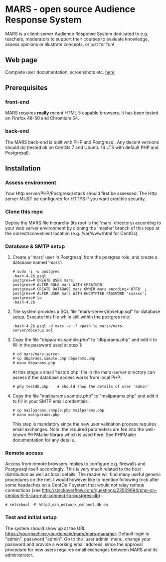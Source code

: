 # MARS - open source Audience Response System

MARS is a client-server Audience Response System dedicated to e.g. teachers, moderators to support their courses to evaluate knowledge, assess opinions or illustrate concepts, or just for fun!

## Web page
Complete user documentation, screenshots etc. [here](https://danielausparis.github.io/mars/)

## Prerequisites
### front-end
MARS requires __really__ recent HTML 5 capable browsers. It has been tested on Firefox 48-50 and Chromium 54.
### back-end
The MARS back-end is built with PHP and Postgresql. Any decent versions should do (tested ok on CentOs 7 and Ubuntu 14 LTS with default PHP and Postgresql).

## Installation

### Assess environment
Your Http server/PHP/Postgresql stack should first be assessed. The Http server MUST be configured for HTTPS if you want credible security.

### Clone this repo
Deploy the MARS file hierarchy (its root is the 'mars' directory) according to your web server environment by cloning the 'master' branch of this repo at the correct/convenient location (e.g. /var/www/html for CentOs).

### Database & SMTP setup

1. Create a 'mars' user in Postgresql from the postgres role, and create a database named 'mars':

    ```
    # sudo -i -u postgres
    -bash-4.2$ psql
    postgres=# CREATE USER mars;
    postgres=# ALTER ROLE mars WITH CREATEDB;
    postgres=# CREATE DATABASE mars OWNER mars encoding='UTF8' ;
    postgres=# ALTER USER mars WITH ENCRYPTED PASSWORD 'xxxxxx';
    postgres=# \q
    -bash-4.2$
    ```

2. The system provides a SQL file "mars-server/dbsetup.sql" for database setup. Execute this file while still within the postgres role:

    ```
    -bash-4.2$ psql -d mars -a -f <path to mars>/mars-server/dbsetup.sql 
    ```

3. Copy the file "dbparams.sample.php" to "dbparams.php" and edit it to fill in the password used at step 1:

    ```
    # cd mars/mars-server
    # cp dbparams.sample.php dbparams.php
    # nano dbparams.php
    ```
    
    At this stage a small 'testdb.php' file in the mars-server directory can assess if the database access works from local PHP:

    ```
    # php testdb.php    # should show the details of user 'admin'
    ```
    
4. Copy the file "mailparams.sample.php" to "mailparams.php" and edit it to fill in your SMTP email credentials. 

    ```
    # cp mailparams.sample.php mailparams.php
    # nano mailparams.php
    ```

    This step is mandatory since the new user validation process requires email exchanges. Note: the required parameters are    fed into the well-known PHPMailer library which is used here. See PHPMailer documentation for any details.

### Remote access
Access from remote browsers implies to configure e.g. firewalls and Postgresql itself accordingly. This is very much related to the host distribution as well as local details. The reader will find many useful generic procedures on the net. I would however like to mention following trick after some headaches on a CentOs 7 system that would not relay remote connections (see http://stackoverflow.com/questions/23509994/php-on-centos-6-5-can-not-connect-to-postgres-db) :

```
# setsebool -P httpd_can_network_connect_db on
```

### Test and initial setup
The system should show up at the URL https://yourmachine.yourdomain/mars/mars-manager. Default login is "admin", password "admin". Go to the 'user admin' menu, change your password and provide a working email address, since the approval procedure for new users requires email exchanges between MARS and its administrator.


